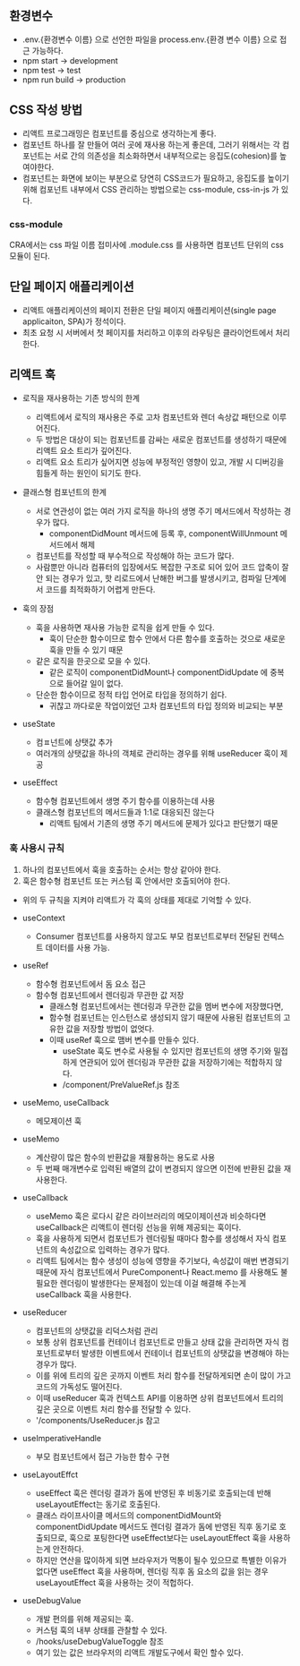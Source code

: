 ##  환경변수
- .env.{환경변수 이름} 으로 선언한 파일을 process.env.{환경 변수 이름} 으로 접근 가능하다.
- npm start -> development
- npm test -> test
- npm run build -> production

## CSS 작성 방법
- 리액트 프로그래밍은 컴포넌트를 중심으로 생각하는게 좋다.
- 컴포넌트 하나를 잘 만들어 여러 곳에 재사용 하는게 좋은데, 그러기 위해서는 각 컴포넌트는 서로 간의 의존성을 최소화하면서 내부적으로는 응집도(cohesion)를 높여야한다.
- 컴포넌트는 화면에 보이는 부분으로 당연히 CSS코드가 필요하고, 응집도를 높이기 위해 컴포넌트 내부에서 CSS 관리하는 방법으로는 css-module, css-in-js 가 있다.

### css-module
CRA에서는 css 파일 이름 접미사에 .module.css 를 사용하면 컴포넌트 단위의 css 모듈이 된다.

## 단일 페이지 애플리케이션
- 리액트 애플리케이션의 페이지 전환은 단일 페이지 애플리케이션(single page applicaiton, SPA)가 정석이다.
- 최초 요청 시 서버에서 첫 페이지를 처리하고 이후의 라우팅은 클라이언트에서 처리한다.

## 리액트 훅
- 로직을 재사용하는 기존 방식의 한계
  - 리액트에서 로직의 재사용은 주로 고차 컴포넌트와 렌더 속상값 패턴으로 이루어진다.
  - 두 방법은 대상이 되는 컴포넌트를 감싸는 새로운 컴포넌트를 생성하기 때문에 리액트 요소 트리가 깊어진다.
  - 리액트 요소 트리가 싶어지면 성능에 부정적인 영향이 있고, 개발 시 디버깅을 힘들게 하는 원인이 되기도 한다.

- 클래스형 컴포넌트의 한계
  - 서로 연관성이 없는 여러 가지 로직을 하나의 생명 주기 메서드에서 작성하는 경우가 많다.
    - componentDidMount 메서드에 등록 후, componentWillUnmount 메서드에서 해제
  - 컴포넌트를 작성할 때 부수적으로 작성해야 하는 코드가 많다.
  - 사람뿐만 아니라 컴퓨터의 입장에서도 복잡한 구조로 되어 있어 코드 압축이 잘 안 되는 경우가 있고, 핫 리로드에서 난해한 버그를 발생시키고, 컴파일 단계에서 코드를 최적화하기 어렵게 만든다.

- 훅의 장점
  - 훅을 사용하면 재사용 가능한 로직을 쉽게 만들 수 있다.
    - 훅이 단순한 함수이므로 함수 안에서 다른 함수를 호출하는 것으로 새로운 훅을 만들 수 있기 때문
  - 같은 로직을 한곳으로 모을 수 있다.
    - 같은 로직이 componentDidMount나 componentDidUpdate 에 중복으로 들어갈 일이 없다.
  - 단순한 함수이므로 정적 타입 언어로 타입을 정의하기 쉽다.
    - 귀찮고 까다로운 작업이었던 고차 컴포넌트의 타입 정의와 비교되는 부분

- useState 
  - 컴ㅍ넌트에 상탯값 추가
  - 여러개의 상탯값을 하나의 객체로 관리하는 경우를 위해 useReducer 훅이 제공
- useEffect
  - 함수형 컴포넌트에서 생명 주기 함수를 이용하는데 사용
  - 클래스형 컴포넌트의 메서드들과 1:1로 대응되진 않는다
    - 리액트 팀에서 기존의 생명 주기 메서드에 문제가 있다고 판단했기 때문

### 훅 사용시 규칙
1. 하나의 컴포넌트에서 훅을 호출하는 순서는 항상 같아야 한다.
2. 훅은 함수형 컴포넌트 또는 커스텀 훅 안에서만 호출되어야 한다.

- 위의 두 규칙을 지켜야 리액트가 각 훅의 상태를 제대로 기억할 수 있다.

- useContext 
  - Consumer 컴포넌트를 사용하지 않고도 부모 컴포넌트로부터 전달된 컨텍스트 데이터를 사용 가능.
- useRef
  - 함수형 컴포넌트에서 돔 요소 접근
  - 함수형 컴포넌트에서 렌더링과 무관한 값 저장
    - 클래스형 컴포넌트에서는 렌더링과 무관한 값을 멤버 변수에 저장했다면,
    - 함수형 컴포넌트는 인스턴스로 생성되지 않기 때문에 사용된 컴포넌트의 고유한 값을 저장할 방법이 없엇다.
    - 이때 useRef 훅으로 맴버 변수를 만들수 있다.
      - useState 훅도 변수로 사용될 수 있지만 컴포넌트의 생명 주기와 밀접하게 연관되어 있어 렌더링과 무관한 값을 저장하기에는 적합하지 않다.
      - /component/PreValueRef.js 참조

- useMemo, useCallback
  - 메모제이션 훅

- useMemo
  - 계산량이 많은 함수의 반환값을 재활용하는 용도로 사용
  - 두 번째 매개변수로 입력된 배열의 값이 변경되지 않으면 이전에 반환된 값을 재사용한다.

- useCallback
  - useMemo 훅은 로다시 같은 라이브러리의 메모이제이션과 비슷하다면 useCallback은 리액트이 렌더링 선능을 위해 제공되는 훅이다.
  - 훅을 사용하게 되면서 컴포넌트가 렌더링될 때마다 함수를 생성해서 자식 컴포넌트의 속성값으로 입력하는 경우가 많다.
  - 리액트 팀에서는 함수 생성이 성능에 영향을 주기보다, 속성값이 매번 변경되기 때문에 자식 컴포넌트에서 PureComponent나 React.memo 를 사용해도 불필요한 렌더링이 발생한다는 문제점이 있는데 이걸 해결해 주는게 useCallback 훅을 사용한다.

- useReducer
  - 컴포넌트의 상탯값을 리덕스처럼 관리
  - 보통 상위 컴포넌트를 컨테이너 컴포넌트로 만들고 상태 값을 관리하면 자식 컴포넌트로부터 발생한 이벤트에서 컨테이너 컴포넌트의 상탯값을 변경해야 하는 경우가 많다.
  - 이를 위에 트리의 깊은 곳까지 이벤트 처리 함수를 전달하게되면 손이 많이 가고 코드의 가독성도 떨어진다.
  - 이때 useReducer 훅과 컨텍스트 API를 이용하면 상위 컴포넌트에서 트리의 깊은 곳으로 이벤트 처리 함수를 전달할 수 있다.
  - '/components/UseReducer.js 참고

- useImperativeHandle
  - 부모 컴포넌트에서 접근 가능한 함수 구현

- useLayoutEffct
  - useEffect 훅은 렌더링 결과가 돔에 반영된 후 비동기로 호출되는데 반해 useLayoutEffect는 동기로 호출된다.
  - 클래스 라이프사이클 메서드의 componentDidMount와 componentDidUpdate 메서드도 렌더링 결과가 돔에 반영된 직후 동기로 호출되므로, 훅으로 포팅한다면 useEffect보다는 useLayoutEffect 훅을 사용하는게 안전하다.
  - 하지만 연산을 많이하게 되면 브라우저가 먹통이 될수 있으므로 특별한 이유가 없다면 useEffect 훅을 사용하며, 렌더링 직후 돔 요소의 값을 읽는 경우 useLayoutEffect 훅을 사용하는 것이 적헙하다.

- useDebugValue
  - 개발 편의를 위해 제공되는 훅.
  - 커스텀 훅의 내부 상태를 관찰할 수 있다.
  - /hooks/useDebugValueToggle 참조
  - 여기 있는 값은 브라우저의 리액트 개발도구에서 확인 할수 있다.



